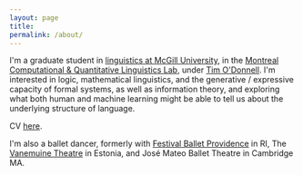 ```yaml
---
layout: page
title: 
permalink: /about/
---
```


I'm a graduate student in [linguistics at McGill University](https://mcgill.ca/linguistics/), in the [Montreal Computational & Quantitative Linguistics Lab](http://mcqll.org/JacobHoover.About), under [Tim O'Donnell](http://people.linguistics.mcgill.ca/~timothy.odonnell/).  I'm interested in logic, mathematical linguistics, and the generative / expressive capacity of formal systems, as well as information theory, and exploring what both human and machine learning might be able to tell us about the underlying structure of language.  

CV [here](/assets/jlh-academic_cv.pdf).

I'm also a ballet dancer, formerly with [Festival Ballet Providence](http://www.festivalballetprovidence.org) in RI, The [Vanemuine Theatre](https://www.vanemuine.ee/people/jacob-hoover/?lang=en) in Estonia, and José Mateo Ballet Theatre in Cambridge MA.
